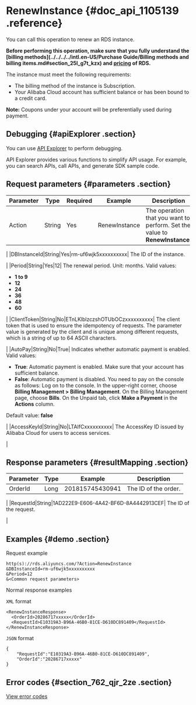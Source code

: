 # RenewInstance {#doc_api_1105139 .reference}

You can call this operation to renew an RDS instance.

**Before performing this operation, make sure that you fully understand the [billing methods](../../../../intl.en-US/Purchase Guide/Billing methods and billing items.md#section_25l_g7t_kzx) and [pricing](https://www.alibabacloud.com/product/apsaradb-for-rds#pricing) of RDS.** 

The instance must meet the following requirements:

-   The billing method of the instance is Subscription.
-   Your Alibaba Cloud account has sufficient balance or has been bound to a credit card.

**Note:** Coupons under your account will be preferentially used during payment.

## Debugging {#apiExplorer .section}

You can use [API Explorer](https://api.aliyun.com/#product=Rds&api=RenewInstance) to perform debugging.

API Explorer provides various functions to simplify API usage. For example, you can search APIs, call APIs, and generate SDK sample code.

## Request parameters {#parameters .section}

|Parameter|Type|Required|Example|Description|
|---------|----|--------|-------|-----------|
|Action|String|Yes|RenewInstance| The operation that you want to perform. Set the value to **RenewInstance**.

 |
|DBInstanceId|String|Yes|rm-uf6wjk5xxxxxxxxxx| The ID of the instance.

 |
|Period|String|Yes|12| The renewal period. Unit: months. Valid values:

 -   **1 to 9**
-   **12**
-   **24**
-   **36**
-   **48**
-   **60**

 |
|ClientToken|String|No|ETnLKlblzczshOTUbOCzxxxxxxxxxx| The client token that is used to ensure the idempotency of requests. The parameter value is generated by the client and is unique among different requests, which is a string of up to 64 ASCII characters.

 |
|AutoPay|String|No|True| Indicates whether automatic payment is enabled. Valid values:

 -   **True**: Automatic payment is enabled. Make sure that your account has sufficient balance.
-   **False**: Automatic payment is disabled. You need to pay on the console as follows: Log on to the console. In the upper-right corner, choose **Billing Management \> Billing Management**. On the Billing Management page, choose **Bills**. On the Unpaid tab, click **Make a Payment** in the **Actions** column.

 Default value: **false**

 |
|AccessKeyId|String|No|LTAIfCxxxxxxxxxx| The AccessKey ID issued by Alibaba Cloud for users to access services.

 |

## Response parameters {#resultMapping .section}

|Parameter|Type|Example|Description|
|---------|----|-------|-----------|
|OrderId|Long|201815745430941| The ID of the order.

 |
|RequestId|String|1AD222E9-E606-4A42-BF6D-8A4442913CEF| The ID of the request.

 |

## Examples {#demo .section}

Request example

``` {#request_demo}
http(s)://rds.aliyuncs.com/?Action=RenewInstance
&DBInstanceId=rm-uf6wjk5xxxxxxxxxx 
&Period=12 
&<Common request parameters>
```

Normal response examples

`XML` format

``` {#xml_return_success_demo}
<RenewInstanceResponse> 
  <OrderId>20286717xxxxx</OrderId> 
  <RequestId>E10319A3-B96A-46B0-81CE-D610DC891409</RequestId> 
</RenewInstanceResponse> 
```

`JSON` format

``` {#json_return_success_demo}
{
	"RequestId":"E10319A3-B96A-46B0-81CE-D610DC891409",
	"OrderId":"20286717xxxxx"
}
```

## Error codes {#section_762_qjr_2ze .section}

[View error codes](https://error-center.alibabacloud.com/status/product/Rds)

